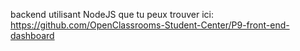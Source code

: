 backend utilisant NodeJS que tu peux trouver ici: https://github.com/OpenClassrooms-Student-Center/P9-front-end-dashboard
